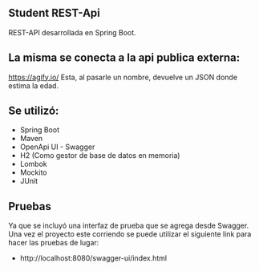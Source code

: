 ## Student REST-Api

REST-API desarrollada en Spring Boot.

## La misma se conecta a la api publica externa:
https://agify.io/ Esta, al pasarle un nombre, devuelve un JSON donde estima la edad.

## Se utilizó:

- Spring Boot
- Maven
- OpenApi UI - Swagger
- H2 (Como gestor de base de datos en memoria)
- Lombok
- Mockito
- JUnit


## Pruebas

Ya que se incluyó una interfaz de prueba que se agrega desde Swagger.
Una vez el proyecto este corriendo se puede utilizar el siguiente link para hacer las pruebas de lugar:

- http://localhost:8080/swagger-ui/index.html
